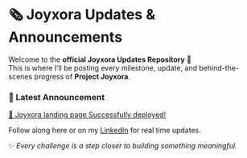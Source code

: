 # 🗞️ Joyxora Updates & Announcements

Welcome to the **official Joyxora Updates Repository** 🎉  
This is where I’ll be posting every milestone, update, and behind-the-scenes progress of **Project Joyxora**.

### 📣 Latest Announcement
[🚀 Joyxora landing page Successfully deployed!](https://github.com/Joy-Ewatomi/Joyxora-updates/discussions/1)

Follow along here or on my [LinkedIn](www.linkedin.com/in/joy-arokoyo-559250366) for real time updates.


✨ *Every challenge is a step closer to building something meaningful.*
